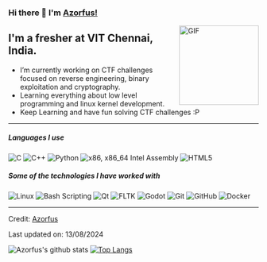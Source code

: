 ### Hi there 👋 I'm [Azorfus!](https://github.com/azorfus/azorfus/)

<img align="right" alt="GIF" height="160px" src="https://media.giphy.com/media/Ah3zHH7hvsSB2/giphy.gif" />

## I'm a fresher at VIT Chennai, India.

- I’m currently working on CTF challenges focused on reverse engineering, binary exploitation and cryptography.
- Learning everything about low level programming and linux kernel development. 
- Keep Learning and have fun solving CTF challenges :P

---

##### Languages I use

![C](https://img.shields.io/badge/-C-000000?style=flat&logo=c)
![C++](https://img.shields.io/badge/-C++-000000?style=flat&logo=c%2B%2B)
![Python](https://img.shields.io/badge/-Python-000000?style=flat&logo=python)
![x86, x86_64 Intel Assembly](https://img.shields.io/badge/-Intel_Assembly-000000?style=flat&logo=intel)
![HTML5](https://img.shields.io/badge/-HTML5-000000?style=flat&logo=html5)

##### Some of the technologies I have worked with

![Linux](https://img.shields.io/badge/-Linux-222222?style=flat&logo=linux&logoColor=FCC624)
![Bash Scripting](https://img.shields.io/badge/-Bash_Scripting-000000?style=flat&logo=gnubash)
![Qt](https://img.shields.io/badge/-Qt-000000?style=flat&logo=qt)
![FLTK](https://img.shields.io/badge/-FLTK-000000?style=flat)
![Godot](https://img.shields.io/badge/-Godot-000000?style=flat&logo=godotengine)
![Git](https://img.shields.io/badge/-Git-222222?style=flat&logo=git&logoColor=F05032)
![GitHub](https://img.shields.io/badge/-GitHub-222222?style=flat&logo=github&logoColor=181717)
![Docker](https://img.shields.io/badge/-Docker-black?style=flat-square&logo=docker)
<br/>

---

Credit: [Azorfus](https://github.com/azorfus)

Last updated on: 13/08/2024

![Azorfus's github stats](https://github-readme-stats.vercel.app/api?username=azorfus&show_icons=true&title_color=ffc857&icon_color=8ac926&text_color=daf7dc&bg_color=151515&hide=["stars"])
[![Top Langs](https://github-readme-stats.vercel.app/api/top-langs/?username=azorfus&layout=compact&text_color=daf7dc&bg_color=151515)](https://github.com/anuraghazra/github-readme-stats)
